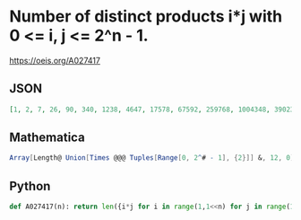 # Number of distinct products i\*j with 0 <\= i, j <\= 2^n \- 1\.
https://oeis.org/A027417
## JSON
```JSON
[1, 2, 7, 26, 90, 340, 1238, 4647, 17578, 67592, 259768, 1004348, 3902357, 15202050, 59410557, 232483840, 911689012, 3581049040, 14081089288, 55439171531, 218457593223, 861617935051, 3400917861268, 13433148229639, 53092686926155, 209962593513292]
```
## Mathematica
```Mathematica
Array[Length@ Union[Times @@@ Tuples[Range[0, 2^# - 1], {2}]] &, 12, 0] (* _Michael De Vlieger_, May 27 2018 *)
```
## Python
```Python
def A027417(n): return len({i*j for i in range(1,1<<n) for j in range(1,i+1)})+1 # _Chai Wah Wu_, Oct 13 2023
```
